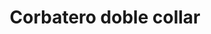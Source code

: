 ---
title: Corbatero doble collar
date: 
draft: false

# descripcion
description : Corbatero en plata 925 regulable. Chequeá las medidas de la gargantilla y largo de la cadena colgante.

materials: 

color: 

dimensions: Largo gargantilla 42cm regulable a 45cm. Largo total 65cm (incluyendo parte de cadena colgante)

code: 04-17-0854

type: "Colgantes"

categories: []

price: $7.470,00

price_eftvo: $6.350,00

# Images
# first image will be shown in the product page
images:
  # - image: "images/path_to_image"
  # La ubicacion de las imagenes es imagenes/Colgantes/Colgantes.Gargantillas/04-17-0854-corbatero-doble-collar

---